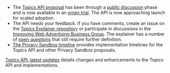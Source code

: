 - The [Topics API proposal](https://github.com/jkarlin/topics) has been through a [public discussion](https://github.com/jkarlin/topics/issues) phase  and is now available in an [origin trial](https://github.com/jkarlin/topics/issues). The API is now approaching launch for scaled adoption. 
- The API needs your feedback. If you have comments, create an issue on the [Topics Explainer repository](https://github.com/jkarlin/topics) or participate in discussions in the [Improving Web Advertising Business Group](https://www.w3.org/community/web-adv/participants). The explainer has a number of [open questions](https://github.com/jkarlin/topics/issues) that still require further definition.
- [The Privacy Sandbox timeline](http://privacysandbox.com/timeline) provides implementation timelines for the Topics API and other Privacy Sandbox proposals.

[Topics API: latest updates](https://developer.chrome.com/docs/privacy-sandbox/topics/latest/) details changes and enhancements to the Topics API and implementations.